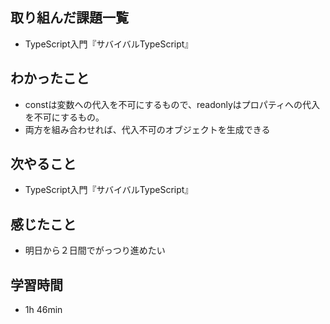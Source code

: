 ## 取り組んだ課題一覧
- TypeScript入門『サバイバルTypeScript』
## わかったこと
- constは変数への代入を不可にするもので、readonlyはプロパティへの代入を不可にするもの。
- 両方を組み合わせれば、代入不可のオブジェクトを生成できる
## 次やること
- TypeScript入門『サバイバルTypeScript』
## 感じたこと
- 明日から２日間でがっつり進めたい
## 学習時間
- 1h 46min